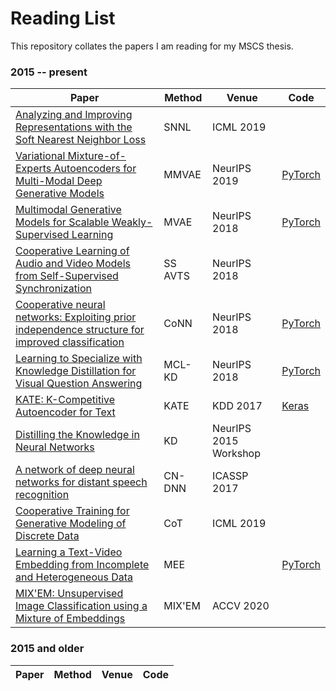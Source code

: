 # Reading List

This repository collates the papers I am reading for my MSCS thesis.

### 2015 -- present

|Paper|Method|Venue|Code|
|-----|------|-----|----|
|[Analyzing and Improving Representations with the Soft Nearest Neighbor Loss](https://arxiv.org/abs/1902.01889)|SNNL|ICML 2019||
|[Variational Mixture-of-Experts Autoencoders for Multi-Modal Deep Generative Models](https://arxiv.org/abs/1911.03393)|MMVAE|NeurIPS 2019|[PyTorch](https://github.com/iffsid/mmvae)|
|[Multimodal Generative Models for Scalable Weakly-Supervised Learning](https://arxiv.org/abs/1802.05335)|MVAE|NeurIPS 2018|[PyTorch](https://github.com/mhw32/multimodal-vae-public)|
|[Cooperative Learning of Audio and Video Models from Self-Supervised Synchronization](https://arxiv.org/abs/1807.00230)|SS AVTS|NeurIPS 2018||
|[Cooperative neural networks: Exploiting prior independence structure for improved classification](https://arxiv.org/abs/1906.00291)|CoNN|NeurIPS 2018|[PyTorch](https://github.com/Harshs27/CoNN)|
|[Learning to Specialize with Knowledge Distillation for Visual Question Answering](https://papers.nips.cc/paper/2018/hash/0f2818101a7ac4b96ceeba38de4b934c-Abstract.html)|MCL-KD|NeurIPS 2018|[PyTorch](https://github.com/JonghwanMun/MCL-KD)|
|[KATE: K-Competitive Autoencoder for Text](https://arxiv.org/abs/1705.02033)|KATE|KDD 2017|[Keras](https://github.com/hugochan/KATE)|
|[Distilling the Knowledge in Neural Networks](https://arxiv.org/abs/1503.02531)|KD|NeurIPS 2015 Workshop||
|[A network of deep neural networks for distant speech recognition](https://arxiv.org/abs/1703.08002)|CN-DNN|ICASSP 2017||
|[Cooperative Training for Generative Modeling of Discrete Data](https://arxiv.org/abs/1804.03782)|CoT|ICML 2019||
|[Learning a Text-Video Embedding from Incomplete and Heterogeneous Data](https://arxiv.org/abs/1804.02516)|MEE||[PyTorch](https://github.com/antoine77340/Mixture-of-Embedding-Experts)|
|[MIX'EM: Unsupervised Image Classification using a Mixture of Embeddings](https://arxiv.org/abs/2007.09502)|MIX'EM|ACCV 2020||


### 2015 and older

|Paper|Method|Venue|Code|
|-----|------|-----|----|

